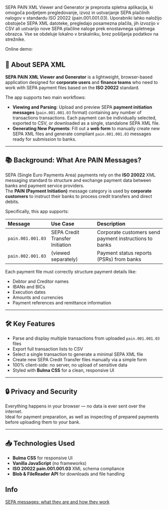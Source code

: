 SEPA PAIN XML Viewer and Generator je preprosta spletna aplikacija, ki omogoča podjetjem pregledovanje, izvoz in ustvarjanje SEPA plačilnih nalogov v standardu ISO 20022 (pain.001.001.03). Uporabniki lahko naložijo obstoječe SEPA XML datoteke, pregledajo posamezna plačila, jih izvozijo v CSV ali ustvarijo nove SEPA plačilne naloge prek enostavnega spletnega obrazca. Vse se obdeluje lokalno v brskalniku, brez pošiljanja podatkov na strežnike.

Online demo: 

## 📄 About SEPA XML

**SEPA PAIN XML Viewer and Generator** is a lightweight, browser-based application designed for **corporate users** and **finance teams** who need to work with SEPA payment files based on the **ISO 20022** standard.

The app supports two main workflows:
- **Viewing and Parsing**: Upload and preview SEPA **payment initiation messages** (`pain.001.001.03` format) containing any number of transactions transactions. Each payment can be individually selected, exported to CSV, or downloaded as a single, standalone SEPA XML file.
- **Generating New Payments**: Fill out a **web form** to manually create new SEPA XML files and generate compliant `pain.001.001.03` messages ready for submission to banks.

---

## 📚 Background: What Are PAIN Messages?

SEPA (Single Euro Payments Area) payments rely on the **ISO 20022** XML messaging standard to structure and exchange payment data between banks and payment service providers.  
The **PAIN (Payment Initiation)** message category is used by **corporate customers** to instruct their banks to process credit transfers and direct debits.

Specifically, this app supports:

| Message | Use Case                                | Description |
|:--------|:----------------------------------------|:------------|
| `pain.001.001.03` | SEPA Credit Transfer Initiation | Corporate customers send payment instructions to banks |
| `pain.002.001.03` | (viewed separately) | Payment status reports (PSRs) from banks |

Each payment file must correctly structure payment details like:
- Debtor and Creditor names
- IBANs and BICs
- Execution dates
- Amounts and currencies
- Payment references and remittance information

---

## 🛠️ Key Features

- Parse and display multiple transactions from uploaded `pain.001.001.03` files
- Export full transaction lists to CSV
- Select a single transaction to generate a minimal SEPA XML file
- Create new SEPA Credit Transfer files manually via a simple form
- 100% client-side: no server, no upload of sensitive data
- Styled with **Bulma CSS** for a clean, responsive UI

---

## 🔒 Privacy and Security

Everything happens in your browser — no data is ever sent over the internet.  
Ideal for payment preparation, as well as inspecting of prepared payments before uploading them to your bank.

---

## 📥 Technologies Used

- **Bulma CSS** for responsive UI
- **Vanilla JavaScript** (no frameworks)
- **ISO 20022 pain.001.001.03** XML schema compliance
- **Blob & FileReader API** for downloads and file handling

## Info

[SEPA messages: what they are and how they work](https://www.numeral.io/blog/sepa-messages)


